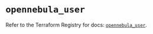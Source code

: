 # `opennebula_user`

Refer to the Terraform Registry for docs: [`opennebula_user`](https://registry.terraform.io/providers/opennebula/opennebula/1.5.0/docs/resources/user).
